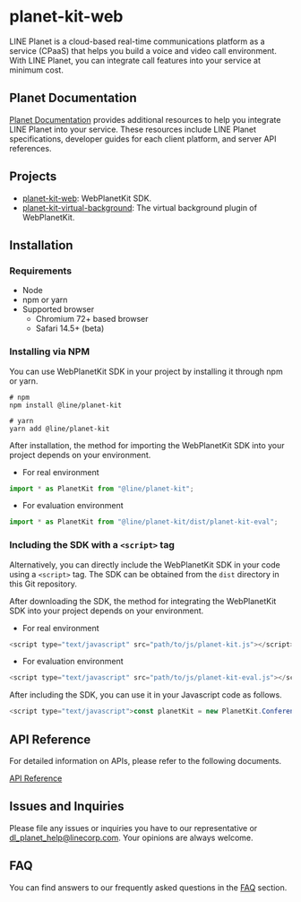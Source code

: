 # planet-kit-web

LINE Planet is a cloud-based real-time communications platform as a service (CPaaS) that helps you build a voice and video call environment. With LINE Planet, you can integrate call features into your service at minimum cost.

## Planet Documentation

[Planet Documentation](https://docs.lineplanet.me/) provides additional resources to help you integrate LINE Planet into your service. These resources include LINE Planet specifications, developer guides for each client platform, and server API references.

## Projects

- [planet-kit-web](planet-kit/): WebPlanetKit SDK.
- [planet-kit-virtual-background](planet-kit-virtual-background/): The virtual background plugin of WebPlanetKit.

## Installation

### Requirements

- Node
- npm or yarn
- Supported browser
  - Chromium 72+ based browser
  - Safari 14.5+ (beta)

### Installing via NPM

You can use WebPlanetKit SDK in your project by installing it through npm or yarn.

```
# npm
npm install @line/planet-kit

# yarn
yarn add @line/planet-kit
```

After installation, the method for importing the WebPlanetKit SDK into your project depends on your environment.

- For real environment

```javascript
import * as PlanetKit from "@line/planet-kit";
```

- For evaluation environment

```javascript
import * as PlanetKit from "@line/planet-kit/dist/planet-kit-eval";
```

### Including the SDK with a `<script>` tag

Alternatively, you can directly include the WebPlanetKit SDK in your code using a `<script>` tag. The SDK can be obtained from the `dist` directory in this Git repository.

After downloading the SDK, the method for integrating the WebPlanetKit SDK into your project depends on your environment.

- For real environment

```javascript
<script type="text/javascript" src="path/to/js/planet-kit.js"></script>
```

- For evaluation environment

```javascript
<script type="text/javascript" src="path/to/js/planet-kit-eval.js"></script>
```

After including the SDK, you can use it in your Javascript code as follows.

```javascript
<script type="text/javascript">const planetKit = new PlanetKit.Conference();</script>
```

## API Reference

For detailed information on APIs, please refer to the following documents.

[API Reference](https://docs.lineplanet.me/api-reference/client/web/5.3/index.html)

## Issues and Inquiries

Please file any issues or inquiries you have to our representative or dl_planet_help@linecorp.com.
Your opinions are always welcome.

## FAQ

You can find answers to our frequently asked questions in the [FAQ](https://docs.lineplanet.me/help/faq/) section.
